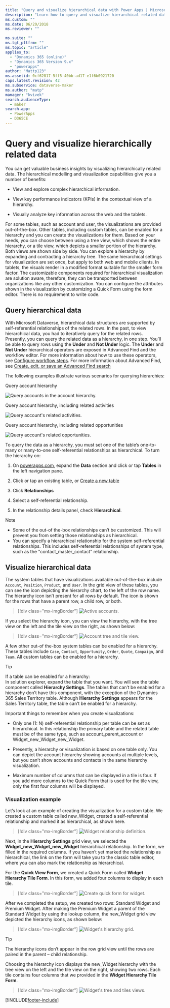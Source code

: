 ```yaml
---
title: "Query and visualize hierarchical data with Power Apps | MicrosoftDocs"
description: "Learn how to query and visualize hierarchical related data"
ms.custom: ""
ms.date: 06/20/2018
ms.reviewer: ""

ms.suite: ""
ms.tgt_pltfrm: ""
ms.topic: "article"
applies_to: 
  - "Dynamics 365 (online)"
  - "Dynamics 365 Version 9.x"
  - "powerapps"
author: "Mattp123"
ms.assetid: 0cf62817-5ff5-40bb-ad17-e1f6b0921720
caps.latest.revision: 42
ms.subservice: dataverse-maker
ms.author: "matp"
manager: "kvivek"
search.audienceType: 
  - maker
search.app: 
  - PowerApps
  - D365CE
---
```

# Query and visualize hierarchically related data



You can get valuable business insights by visualizing hierarchically related data. The hierarchical modelling and visualization capabilities give you a number of benefits:  
  
-   View and explore complex hierarchical information.  
  
-   View key performance indicators (KPIs) in the contextual view of a hierarchy.  
  
-   Visually analyze key information across the web and the tablets.  
  
For some tables, such as account and user, the visualizations are provided out-of-the-box. Other tables, including custom tables, can be enabled for a hierarchy and you can create the visualizations for them. Based on your needs, you can choose between using a tree view, which shows the entire hierarchy, or a tile view, which depicts a smaller portion of the hierarchy. Both views are shown side by side. You can explore a hierarchy by expanding and contracting a hierarchy tree. The same hierarchical settings for visualization are set once, but apply to both web and mobile clients. In tablets, the visuals render in a modified format suitable for the smaller form factor. The customizable components required for hierarchical visualization are solution aware, therefore, they can be transported between organizations like any other customization. You can configure the attributes shown in the visualization by customizing a Quick Form using the form editor. There is no requirement to write code.  
  
<a name="BKMK_Querydata"></a>   
## Query hierarchical data  
 With Microsoft Dataverse, hierarchical data structures are supported by self-referential relationships of the related rows. In the past, to view hierarchical data, you had to iteratively query for the related rows. Presently, you can query the related data as a hierarchy, in one step. You’ll be able to query rows using the **Under** and **Not Under** logic. The **Under** and **Not Under** hierarchical operators are exposed in Advanced Find and the workflow editor. For more information about how to use these operators, see [Configure workflow steps](/flow/configure-workflow-steps). For more information about Advanced Find, see [Create, edit, or save an Advanced Find search](/dynamics365/customer-engagement/basics/save-advanced-find-search)  
  
 The following examples illustrate various scenarios for querying hierarchies:  
  
 Query account hierarchy  
  
 ![Query accounts in the account hierarchy.](media/query-accounts.png "Query accounts in the account hierarchy")  
  
 Query account hierarchy, including related activities  
  
 ![Query account's related activities.](media/query-account-related-activities.png "Query account's related activities")  
  
 Query account hierarchy, including related opportunities  
  
 ![Query account's related opportunities.](media/query-account-related-opportunities.png "Query account's related opportunities")  
  
 To query the data as a hierarchy, you must set one of the table’s one-to-many or many-to-one self-referential relationships as hierarchical. To turn the hierarchy on:  
  

1. On [powerapps.com](https://make.powerapps.com/?utm_source=padocs&utm_medium=linkinadoc&utm_campaign=referralsfromdoc), expand the **Data** section and click or tap **Tables** in the left navigation pane.

2. Click or tap an existing table, or [Create a new table](data-platform-create-entity.md)

3. Click **Relationships**

4.  Select a self-referential relationship.

5.  In the relationship details panel, check **Hierarchical**.  
  
> [!NOTE]
> - Some of the out-of the-box relationships can’t be customized. This will prevent you from setting those relationships as hierarchical.  
> - You can specify a hierarchical relationship for the system self-referential relationships. This includes self-referential relationships of system type,  such as the "contact_master_contact" relationship.  
  
<a name="BKMK_Visualizedata"></a>   
## Visualize hierarchical data  
 The system tables that have visualizations available out-of-the-box include `Account`, `Position`, `Product`, and `User`. In the grid view of these tables, you can see the icon depicting the hierarchy chart, to the left of the row name. The hierarchy icon isn’t present for all rows by default. The icon is shown for the rows that have a parent row, a child row, or both.  
 
 > [!div class="mx-imgBorder"] 
 > ![Active accounts.](media/cust-hs-active-account.png "Active accounts")  
  
 If you select the hierarchy icon, you can view the hierarchy, with the tree view on the left and the tile view on the right, as shown below:  
  
> [!div class="mx-imgBorder"] 
> ![Account tree and tile view.](media/hierachy-security-accounts-tile-view.png "Account tree and tile view")  
  
 A few other out-of the-box system tables can be enabled for a hierarchy. These tables include `Case`, `Contact`, `Opportunity`, `Order`, `Quote`, `Campaign`, and `Team`. All custom tables can be enabled for a hierarchy.  
  
> [!TIP]
>  If a table can be enabled for a hierarchy:  
>  In solution explorer, expand the table that you want. You will see the table component called **Hierarchy Settings**. The tables that can’t be enabled for a hierarchy don’t have this component, with the exception of the Dynamics 365 Sales Territory table. Although **Hierarchy Settings** appears for the Sales Territory table, the table can’t be enabled for a hierarchy.  
  
 Important things to remember when you create visualizations:  
  
-   Only one (1: N) self-referential relationship per table can be set as hierarchical. In this relationship the primary table and the related table must be of the same type, such as account_parent_account or Widget_new_Widget_new_Widget.  
  
-   Presently, a hierarchy or visualization is based on one table only. You can depict the account hierarchy showing accounts at multiple levels, but you can’t show accounts and contacts in the same hierarchy visualization.  
  
-   Maximum number of columns that can be displayed in a tile is four. If you add more columns to the Quick Form that is used for the tile view, only the first four columns will be displayed.  
  
### Visualization example  
 Let’s look at an example of creating the visualization for a custom table. We created a custom table called new_Widget, created a self-referential relationship and marked it as hierarchical, as shown here.  
 
> [!div class="mx-imgBorder"] 
> ![Widget relationship definition.](media/widget-relationship-definition.png "Widget relationship definition")  
   
 Next, in the **Hierarchy Settings** grid view, we selected the **Widget_new_Widget_new_Widget** hierarchical relationship. In the form, we filled in the required columns. If you haven’t yet marked the relationship as hierarchical, the link on the form will take you to the classic table editor, where you can also mark the relationship as hierarchical.  
  
 For the **Quick View Form**, we created a Quick Form called **Widget Hierarchy Tile Form**. In this form, we added four columns to display in each tile.  
  
> [!div class="mx-imgBorder"] 
> ![Create quick form for widget.](media/create-quickf-orm.png "Create quick form for widget")  
  
 After we completed the setup, we created two rows: Standard Widget and Premium Widget. After making the Premium Widget a parent of the Standard Widget by using the lookup column, the new_Widget grid view depicted the hierarchy icons, as shown below:  
  
> [!div class="mx-imgBorder"] 
> ![Widget's hierarchy grid.](media/widget-hierarchy-grid.png "Widget's hierarchy grid")  
  
> [!TIP]
>  The hierarchy icons don’t appear in the row grid view until the rows are paired in the parent – child relationship.  
  
 Choosing the hierarchy icon displays the new_Widget hierarchy with the tree view on the left and the tile view on the right, showing two rows. Each tile contains four columns that we provided in the **Widget Hierarchy Tile Form**.  
 
 > [!div class="mx-imgBorder"] 
 > ![Widget's tree and tiles views.](media/widget-tree-tiles.png "Widget's tree and tiles views")  
  

[!INCLUDE[footer-include](../../includes/footer-banner.md)]